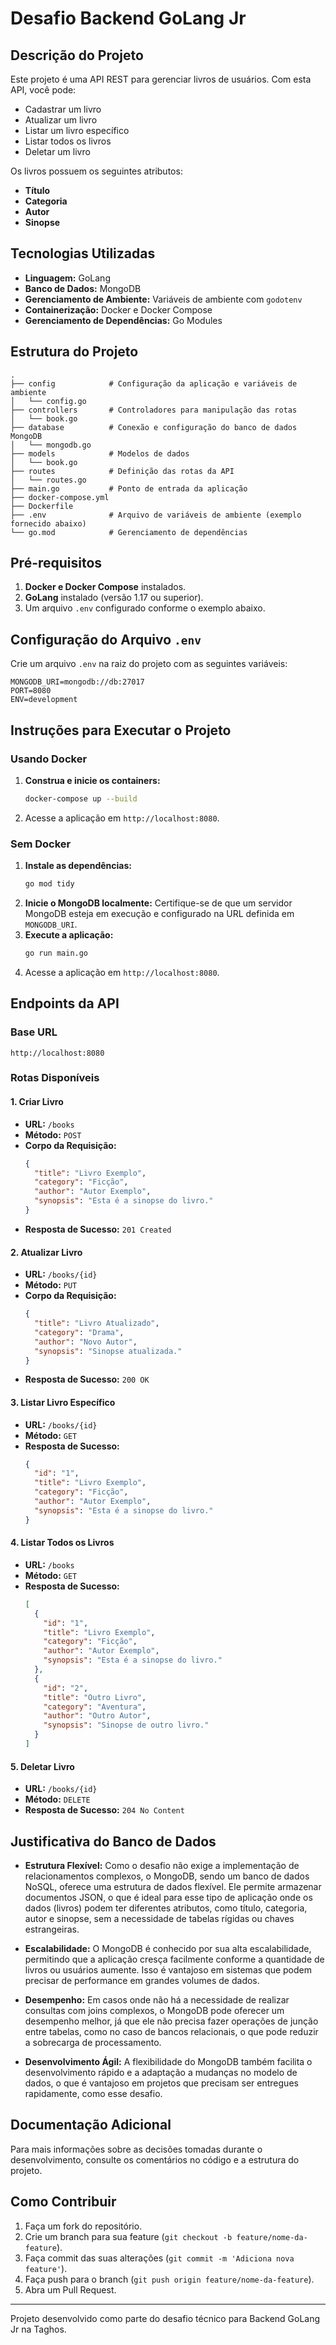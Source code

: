 # Desafio Backend GoLang Jr

## Descrição do Projeto
Este projeto é uma API REST para gerenciar livros de usuários. Com esta API, você pode:
- Cadastrar um livro
- Atualizar um livro
- Listar um livro específico
- Listar todos os livros
- Deletar um livro

Os livros possuem os seguintes atributos:
- **Título**
- **Categoria**
- **Autor**
- **Sinopse**

## Tecnologias Utilizadas
- **Linguagem:** GoLang
- **Banco de Dados:** MongoDB
- **Gerenciamento de Ambiente:** Variáveis de ambiente com `godotenv`
- **Containerização:** Docker e Docker Compose
- **Gerenciamento de Dependências:** Go Modules

## Estrutura do Projeto
```
.
├── config            # Configuração da aplicação e variáveis de ambiente
│   └── config.go
├── controllers       # Controladores para manipulação das rotas
│   └── book.go
├── database          # Conexão e configuração do banco de dados MongoDB
│   └── mongodb.go
├── models            # Modelos de dados
│   └── book.go
├── routes            # Definição das rotas da API
│   └── routes.go
├── main.go           # Ponto de entrada da aplicação
├── docker-compose.yml
├── Dockerfile
├── .env              # Arquivo de variáveis de ambiente (exemplo fornecido abaixo)
└── go.mod            # Gerenciamento de dependências
```

## Pré-requisitos
1. **Docker e Docker Compose** instalados.
2. **GoLang** instalado (versão 1.17 ou superior).
3. Um arquivo `.env` configurado conforme o exemplo abaixo.

## Configuração do Arquivo `.env`
Crie um arquivo `.env` na raiz do projeto com as seguintes variáveis:
```env
MONGODB_URI=mongodb://db:27017
PORT=8080
ENV=development
```

## Instruções para Executar o Projeto

### Usando Docker
1. **Construa e inicie os containers:**
   ```bash
   docker-compose up --build
   ```
2. Acesse a aplicação em `http://localhost:8080`.

### Sem Docker
1. **Instale as dependências:**
   ```bash
   go mod tidy
   ```
2. **Inicie o MongoDB localmente:** Certifique-se de que um servidor MongoDB esteja em execução e configurado na URL definida em `MONGODB_URI`.
3. **Execute a aplicação:**
   ```bash
   go run main.go
   ```
4. Acesse a aplicação em `http://localhost:8080`.

## Endpoints da API

### Base URL
`http://localhost:8080`

### Rotas Disponíveis

#### 1. **Criar Livro**
- **URL:** `/books`
- **Método:** `POST`
- **Corpo da Requisição:**
  ```json
  {
    "title": "Livro Exemplo",
    "category": "Ficção",
    "author": "Autor Exemplo",
    "synopsis": "Esta é a sinopse do livro."
  }
  ```
- **Resposta de Sucesso:** `201 Created`

#### 2. **Atualizar Livro**
- **URL:** `/books/{id}`
- **Método:** `PUT`
- **Corpo da Requisição:**
  ```json
  {
    "title": "Livro Atualizado",
    "category": "Drama",
    "author": "Novo Autor",
    "synopsis": "Sinopse atualizada."
  }
  ```
- **Resposta de Sucesso:** `200 OK`

#### 3. **Listar Livro Específico**
- **URL:** `/books/{id}`
- **Método:** `GET`
- **Resposta de Sucesso:**
  ```json
  {
    "id": "1",
    "title": "Livro Exemplo",
    "category": "Ficção",
    "author": "Autor Exemplo",
    "synopsis": "Esta é a sinopse do livro."
  }
  ```

#### 4. **Listar Todos os Livros**
- **URL:** `/books`
- **Método:** `GET`
- **Resposta de Sucesso:**
  ```json
  [
    {
      "id": "1",
      "title": "Livro Exemplo",
      "category": "Ficção",
      "author": "Autor Exemplo",
      "synopsis": "Esta é a sinopse do livro."
    },
    {
      "id": "2",
      "title": "Outro Livro",
      "category": "Aventura",
      "author": "Outro Autor",
      "synopsis": "Sinopse de outro livro."
    }
  ]
  ```

#### 5. **Deletar Livro**
- **URL:** `/books/{id}`
- **Método:** `DELETE`
- **Resposta de Sucesso:** `204 No Content`

## Justificativa do Banco de Dados
- **Estrutura Flexível:** Como o desafio não exige a implementação de relacionamentos complexos, o MongoDB, sendo um banco de dados NoSQL, oferece uma estrutura de dados flexível. Ele permite armazenar documentos JSON, o que é ideal para esse tipo de aplicação onde os dados (livros) podem ter diferentes atributos, como título, categoria, autor e sinopse, sem a necessidade de tabelas rígidas ou chaves estrangeiras.

- **Escalabilidade:** O MongoDB é conhecido por sua alta escalabilidade, permitindo que a aplicação cresça facilmente conforme a quantidade de livros ou usuários aumente. Isso é vantajoso em sistemas que podem precisar de performance em grandes volumes de dados.

- **Desempenho:** Em casos onde não há a necessidade de realizar consultas com joins complexos, o MongoDB pode oferecer um desempenho melhor, já que ele não precisa fazer operações de junção entre tabelas, como no caso de bancos relacionais, o que pode reduzir a sobrecarga de processamento.

- **Desenvolvimento Ágil:** A flexibilidade do MongoDB também facilita o desenvolvimento rápido e a adaptação a mudanças no modelo de dados, o que é vantajoso em projetos que precisam ser entregues rapidamente, como esse desafio.

## Documentação Adicional
Para mais informações sobre as decisões tomadas durante o desenvolvimento, consulte os comentários no código e a estrutura do projeto.

## Como Contribuir
1. Faça um fork do repositório.
2. Crie um branch para sua feature (`git checkout -b feature/nome-da-feature`).
3. Faça commit das suas alterações (`git commit -m 'Adiciona nova feature'`).
4. Faça push para o branch (`git push origin feature/nome-da-feature`).
5. Abra um Pull Request.

---

Projeto desenvolvido como parte do desafio técnico para Backend GoLang Jr na Taghos.

